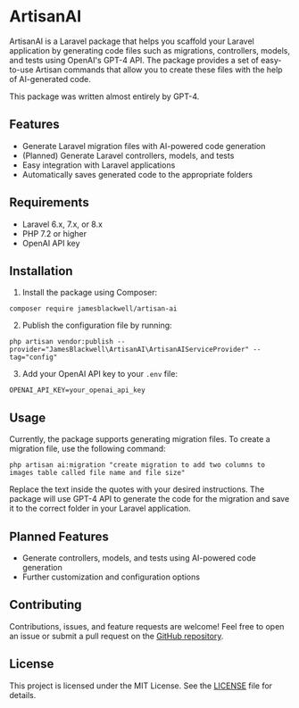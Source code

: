 # ArtisanAI

ArtisanAI is a Laravel package that helps you scaffold your Laravel application by generating code files such as migrations, controllers, models, and tests using OpenAI's GPT-4 API. The package provides a set of easy-to-use Artisan commands that allow you to create these files with the help of AI-generated code.

This package was written almost entirely by GPT-4.

## Features

- Generate Laravel migration files with AI-powered code generation
- (Planned) Generate Laravel controllers, models, and tests
- Easy integration with Laravel applications
- Automatically saves generated code to the appropriate folders

## Requirements

- Laravel 6.x, 7.x, or 8.x
- PHP 7.2 or higher
- OpenAI API key

## Installation

1. Install the package using Composer:

```
composer require jamesblackwell/artisan-ai
```

2. Publish the configuration file by running:

```
php artisan vendor:publish --provider="JamesBlackwell\ArtisanAI\ArtisanAIServiceProvider" --tag="config"
```

3. Add your OpenAI API key to your `.env` file:

```
OPENAI_API_KEY=your_openai_api_key
```

## Usage

Currently, the package supports generating migration files. To create a migration file, use the following command:

```
php artisan ai:migration "create migration to add two columns to images table called file name and file size"

```

Replace the text inside the quotes with your desired instructions. The package will use GPT-4 API to generate the code for the migration and save it to the correct folder in your Laravel application.

## Planned Features

- Generate controllers, models, and tests using AI-powered code generation
- Further customization and configuration options

## Contributing

Contributions, issues, and feature requests are welcome! Feel free to open an issue or submit a pull request on the [GitHub repository](https://github.com/jamesblackwell/ArtisanAI).

## License

This project is licensed under the MIT License. See the [LICENSE](LICENSE) file for details.
